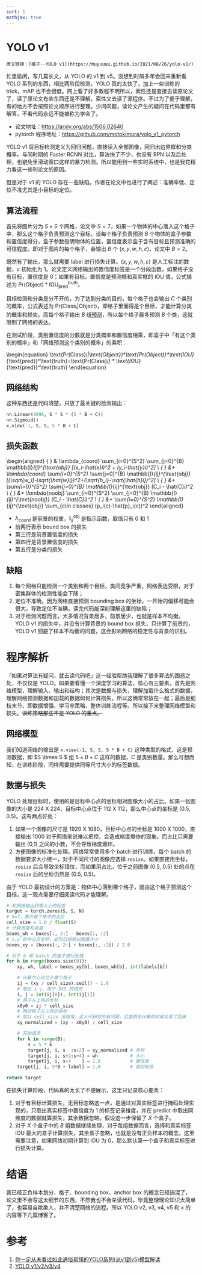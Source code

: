 ```yaml
---
sort: 1
mathjax: true
---
```



# YOLO v1

```note
原文链接：[橘子--YOLO v1](https://muyuuuu.github.io/2021/08/26/yolo-v1/)
```

忙里偷闲，写几篇长文，从 YOLO 的 v1 到 v5。没想到时隔多年会回来重新看 YOLO 系列的东西，相比两阶段检测，YOLO 真的太快了，加上一些训练的 trick，mAP 也不会很低。网上看了好多教程不明所以，索性还是直接去读原论文了，读了原论文有些东西还是不理解，索性又去读了源程序。不过为了便于理解，有的地方不会按照论文顺序进行整理。少问问题，读论文产生的疑问在代码里都有解答，不看代码永远不能被称为学会了。

- 论文地址：https://arxiv.org/abs/1506.02640
- pytorch 程序地址：https://github.com/motokimura/yolo_v1_pytorch

YOLO v1 将目标检测定义为回归问题，直接读入全部图像，回归出边界框和分类概率。与同时期的 Faster RCNN 对比，算法快了不少，也没有 RPN 以及后处理，也避免里滑动窗口这样的暴力检测。所以能用到一些实时系统中，也是我花精力看这一些列论文的原因。

但是对于 v1 的 YOLO 存在一些缺陷，作者在论文中也进行了阐述：准确率低、定位不准尤其是小目标的定位。

## 算法流程

首先将图片分为 $S\times S$ 个网格，论文中 $S=7$，如果一个物体的中心落入这个格子中，那么这个格子负责预测这个目标。设每个格子负责预测 $B$ 个物体的盒子参数和置信度得分，盒子参数指明物体的位置，置信度表示盒子含有目标且预测准确的可信程度。即对于图片的每个格子，会输出 $B$ 个 $(x,y,w,h,c)$，论文中 $B=2$。

既然有了输出，那么就需要 label 进行损失计算。$(x,y,w,h,c)$ 是人工标注的数据，$c$ 初始化为 1。论文定义网络输出的置信度标签是一个分段函数，如果格子没有目标，置信度是 0；如果有目标，置信度是预测框和真实框的 IOU 值，公式描述为 $\text{Pr(Object)} * \text{IOU}_{\text{pred}}^\text{truth}$。

目标检测和分类是分不开的，为了达到分类的目的，每个格子也会输出 $C$ 个类别的概率，公式表述为 $\text{Pr(Class}_i|\text{Object})$，即格子里面得是个目标，才能计算分类的概率和损失。而每个格子输出 $B$ 组[预测](https://github.com/motokimura/yolo_v1_pytorch/blob/master/detect.py#L203-L206)，所以每个格子最多预测 $B$ 个类，这就限制了网络的表达。

在测试阶段，类别置信度的分数就是分类概率和置信度相乘，即盒子中「有这个类别的概率」和「网络预测这个类别的概率」的乘积：

\begin{equation}
\text{Pr(Class}_i|\text{Object})\*\text{Pr(Object)}\*\text{IOU}_{\text{pred}}^\text{truth}=\text{Pr(Class}_i) \* \text{IOU}_{\text{pred}}^\text{truth}
\end{equation}

## 网络结构

这种东西还是代码清楚，只放了最关键的检测输出：

```py
nn.Linear(4096, S * S * (5 * B + C))
nn.Sigmoid()
x.view(-1, S, S, 5 * B + C)
```

## 损失函数

\begin{aligned}
{ } & \lambda_{coord} \sum_{i=0}^{S^2} \sum_{j=0}^{B} \mathbb{I}_{ij}^{\text{obj}} [(x_i-\hat{x}_i)^2 + (y_i-\hat{y}_i)^2] \\
{ } &+ \lambda_{coord} \sum_{i=0}^{S^2} \sum_{j=0}^{B} \mathbb{I}_{ij}^{\text{obj}} [(\sqrt{w_i}-\sqrt{\hat{w}_i})^2+(\sqrt{h_i}-\sqrt{\hat{h}_i})^2] \\
{ } &+ \sum_{i=0}^{S^2} \sum_{j=0}^{B} \mathbb{I}_{ij}^{\text{obj}} (C_i - \hat{C}_i)^2 \\
{ } &+ \lambda_{noobj} \sum_{i=0}^{S^2} \sum_{j=0}^{B} \mathbb{I}_{ij}^{\text{noobj}} (C_i - \hat{C}_i)^2 \\
{ } &+ \sum_{i=0}^{S^2} \mathbb{I}_{ij}^{\text{obj}} \sum_{c\in classes} (p_i(c)-\hat{p}_i(c))^2
\end{aligned}

- $\lambda_{coord}$ 是前景的权重，$\mathbb{I}_{ij}^{\text{obj}}$ 是指示函数，取值只有 0 和 1
- 前两行表示 bound box 的损失
- 第三行是前景置信度的损失
- 第四行是背景置信度的损失
- 第五行是分类的损失

## 缺陷

1. 每个网格只能检测一个类别和两个目标，类间竞争严重，网络表达受限，对于密集群体的检测性能会下降；
2. 定位不准确，因为网络直接预测 bounding box 的坐标，一开始的偏移可能会很大，导致定位不准确，读完代码能深刻理解这里的缺陷；
3. 对于检测问题而言，大多情况背景居多，前景居少，也就是样本不均衡。YOLO v1 的损失中，并没有计算背景的 bound box 损失，只计算了前景的，YOLO v1 回避了样本不均衡的问题，这会影响网络的稳定性与背景的识别。

# 程序解析

「如果对算法有疑问，就去读代码吧」这一经验帮助我理解了很多算法的困惑之处，不仅仅是 YOLO。如果要看懂一个深度学习的算法，核心有三要素，首先是网络模型，理解输入、输出和结构；其次是数据与损失，理解加载什么格式的数据，理解网络预测数据和加载的数据如何计算损失，所以这俩常常放在一起；最后是细枝末节，即数据增强、学习率策略、整体训练流程等。所以接下来整理网络模型和损失。~~训练策略那些不是 YOLO 的重点。~~

## 网络模型

我们知道网络的输出是 `x.view(-1, S, S, 5 * B + C)` 这种类型的格式，这是预测数据，即 $S \times S $ 组 $5 \times B + C$ 这样的数据，$C$ 是类别数量。那么可想而知，在训练阶段，同样需要提供同等尺寸大小的标签数据。

## 数据与损失

YOLO 处理目标时，使用的是目标中心点的坐标相对图像大小的占比。如果一张图像的大小是 224 X 224，目标中心点位于 112 X 112，那么中心点的坐标是 $(0.5,0.5)$。这有两点好处：

1. 如果一个图像的尺寸是 1920 X 1080，目标中心点的坐标是 1000 X 1000，直接输出 1000 对于网络来说难以把控，会造成梯度爆炸的现象。而占比只需要输出 [0,1] 之间的小数，不会导致梯度爆炸。
2. 方便图像的标准化处理。网络常常使用多个 batch 进行训练，每个 batch 的数据要求大小统一，对于不同尺寸的图像应选择 `resize`。如果直接用坐标，`resize` 后会导致坐标错位，而如果用占比，位于之前图像 (0.5, 0.5) 处的点在 `resize` 后的坐标仍然是 (0.5, 0.5)。

由于 YOLO 最初设计的方案是：物体中心落到哪个格子，就由这个格子预测这个目标，这一观点需要仔细阅读代码才能理解。

```py
# 和网络输出同等大小的标签
target = torch.zeros(S, S, N)
# S=7，表示每个格子的占比
cell_size = 1.0 / float(S)
# 计算宽度和高度
boxes_wh = boxes[:, 2:] - boxes[:, :2]
# x,y 的中心点坐标，此时已经除以图像大小
boxes_xy = (boxes[:, 2:] + boxes[:, :2]) / 2.0

# 对于 b 和 batch 的盒子进行处理
for b in range(boxes.size(0)):
    xy, wh, label = boxes_xy[b], boxes_wh[b], int(labels[b])

    # 计算中心点位于哪个格子
    ij = (xy / cell_size).ceil() - 1.0
    # 取出 i j，用于 SXS 的填充
    i, j = int(ij[0]), int(ij[1])
    # 格子左上角的坐标
    x0y0 = ij * cell_size
    # 相对格子左上角的坐标
    # 除以 cell_size 没啥用，这人代码写的有问题，后面损失计算的时候又乘了回来
    xy_normalized = (xy - x0y0) / cell_size

    # 开始填充
    for k in range(B):
        s = 5 * k
        target[j, i, s  :s+2] = xy_normalized # 坐标
        target[j, i, s+2:s+4] = wh            # 大小
        target[j, i, s+4    ] = 1.0           # 置信度
    target[j, i, 5*B + label] = 1.0           # 类别标签

return target
```

在损失计算阶段，代码真的太长了不便展示，这里只记录核心要素：

1. 对于有目标计算损失，无目标忽略这一点，是通过对真实标签进行掩码处理实现的，只取出真实标签中置信度为 1 的标签记录维度，并在 predict 中取出同维度的数据就算损失，其余数据忽略。假设这一步保留了 $X$ 个盒子。
2. 对于 $X$ 个盒子中的 $B$ 组数据继续处理，对于每组数据而言，选择和真实标签 IOU 最大的盒子计算损失，其余盒子忽略，也就是没有正负样本的概念。这里需要注意，如果网络初期计算到 IOU 为 0，那么默认第一个盒子和真实标签进行损失计算。

# 结语

我已经正负样本划分、格子、bounding box、anchor box 的概念已经搞混了，论文里不会写这太细节的东西，不然我也不会来读代码。毕竟整理理论知识太简单了，也容易自欺欺人，并不清楚网络的流程。所以 YOLO v2, v3, v4, v5 和 x 的内容等下几篇博客了。

# 参考

1. [你一定从未看过如此通俗易懂的YOLO系列(从v1到v5)模型解读](https://zhuanlan.zhihu.com/p/183261974)
2. [YOLO v1/v2/v3/v4](https://fengweiustc.github.io/paper-reading/2020/06/17/yolo/)
